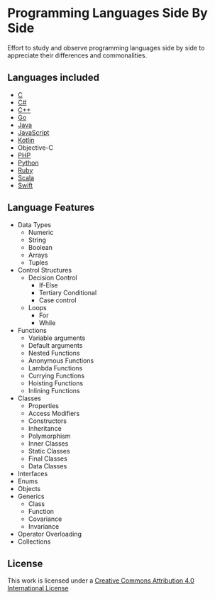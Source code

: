# Programming Languages Side By Side

Effort to study and observe programming languages side by side
to appreciate their differences and commonalities.

## Languages included

* [C](https://www.gnu.org/software/gnu-c-manual/gnu-c-manual.html)
* [C#](https://docs.microsoft.com/en-us/dotnet/csharp/language-reference/)
* [C++](https://isocpp.org/get-started)
* [Go](https://golang.org/doc/)
* [Java](https://www.oracle.com/java/)
* [JavaScript](https://developer.mozilla.org/en-US/docs/Web/JavaScript)
* [Kotlin](https://kotlinlang.org/docs/reference/)
* Objective-C
* [PHP](https://secure.php.net/manual/en/langref.php)
* [Python](https://docs.python.org/3/)
* [Ruby](https://www.ruby-lang.org/en/documentation/)
* [Scala](https://scala-lang.org/files/archive/spec/2.12/)
* [Swift](https://docs.swift.org/swift-book/ReferenceManual/AboutTheLanguageReference.html)

## Language Features

* Data Types
  * Numeric
  * String
  * Boolean
  * Arrays
  * Tuples
* Control Structures
  * Decision Control
    * If-Else
    * Tertiary Conditional
    * Case control
  * Loops
    * For
    * While
* Functions
  * Variable arguments
  * Default arguments
  * Nested Functions
  * Anonymous Functions
  * Lambda Functions
  * Currying Functions
  * Hoisting Functions
  * Inlining Functions
* Classes
  * Properties
  * Access Modifiers
  * Constructors
  * Inheritance
  * Polymorphism
  * Inner Classes
  * Static Classes
  * Final Classes
  * Data Classes
* Interfaces
* Enums
* Objects
* Generics
  * Class
  * Function
  * Covariance
  * Invariance
* Operator Overloading
* Collections

## License

This work is licensed under a [Creative Commons Attribution 4.0 International License](http://creativecommons.org/licenses/by/4.0/)